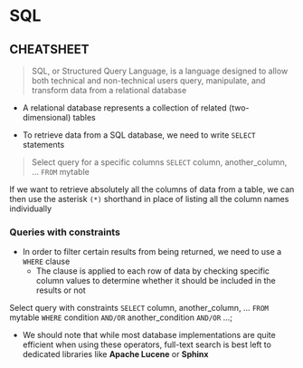 # SQL

## CHEATSHEET

> SQL, or Structured Query Language, is a language designed to allow both technical and non-technical users query, manipulate, and transform data from a relational database

- A relational database represents a collection of related (two-dimensional) tables

- To retrieve data from a SQL database, we need to write `SELECT` statements

> Select query for a specific columns
> `SELECT` column, another_column, …
> `FROM` mytable

If we want to retrieve absolutely all the columns of data from a table, we can then use the asterisk `(*)` shorthand in place of listing all the column names individually

### Queries with constraints

- In order to filter certain results from being returned, we need to use a `WHERE` clause
  - The clause is applied to each row of data by checking specific column values to determine whether it should be included in the results or not

Select query with constraints
`SELECT` column, another_column, …
`FROM` mytable
`WHERE` condition
    `AND/OR` another_condition
    `AND/OR` …;

- We should note that while most database implementations are quite efficient when using these operators, full-text search is best left to dedicated libraries like **Apache Lucene** or **Sphinx**

